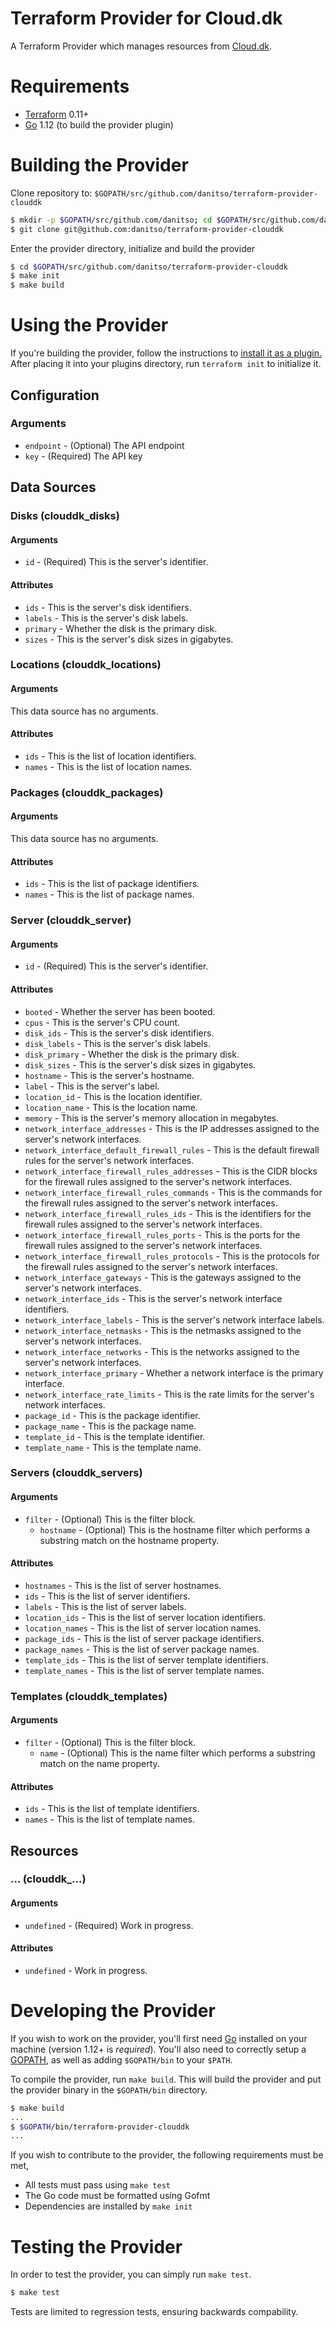 # Terraform Provider for Cloud.dk
A Terraform Provider which manages resources from [Cloud.dk](https://cloud.dk/).

# Requirements

- [Terraform](https://www.terraform.io/downloads.html) 0.11+
- [Go](https://golang.org/doc/install) 1.12 (to build the provider plugin)

# Building the Provider
Clone repository to: `$GOPATH/src/github.com/danitso/terraform-provider-clouddk`

```sh
$ mkdir -p $GOPATH/src/github.com/danitso; cd $GOPATH/src/github.com/danitso
$ git clone git@github.com:danitso/terraform-provider-clouddk
```

Enter the provider directory, initialize and build the provider

```sh
$ cd $GOPATH/src/github.com/danitso/terraform-provider-clouddk
$ make init
$ make build
```

# Using the Provider
If you're building the provider, follow the instructions to [install it as a plugin.](https://www.terraform.io/docs/plugins/basics.html#installing-plugins) After placing it into your plugins directory,  run `terraform init` to initialize it.

## Configuration

### Arguments

* `endpoint` - (Optional) The API endpoint
* `key` - (Required) The API key

## Data Sources

### Disks (clouddk_disks)

#### Arguments

* `id` - (Required) This is the server's identifier.

#### Attributes

* `ids` - This is the server's disk identifiers.
* `labels` - This is the server's disk labels.
* `primary` - Whether the disk is the primary disk.
* `sizes` - This is the server's disk sizes in gigabytes.

### Locations (clouddk_locations)

#### Arguments

This data source has no arguments.

#### Attributes

* `ids` - This is the list of location identifiers.
* `names` - This is the list of location names.

### Packages (clouddk_packages)

#### Arguments

This data source has no arguments.

#### Attributes

* `ids` - This is the list of package identifiers.
* `names` - This is the list of package names.

### Server (clouddk_server)

#### Arguments

* `id` - (Required) This is the server's identifier.

#### Attributes

* `booted` - Whether the server has been booted.
* `cpus` - This is the server's CPU count.
* `disk_ids` - This is the server's disk identifiers.
* `disk_labels` - This is the server's disk labels.
* `disk_primary` - Whether the disk is the primary disk.
* `disk_sizes` - This is the server's disk sizes in gigabytes.
* `hostname` - This is the server's hostname.
* `label` - This is the server's label.
* `location_id` - This is the location identifier.
* `location_name` - This is the location name.
* `memory` - This is the server's memory allocation in megabytes.
* `network_interface_addresses` - This is the IP addresses assigned to the server's network interfaces.
* `network_interface_default_firewall_rules` - This is the default firewall rules for the server's network interfaces.
* `network_interface_firewall_rules_addresses` - This is the CIDR blocks for the firewall rules assigned to the server's network interfaces.
* `network_interface_firewall_rules_commands` - This is the commands for the firewall rules assigned to the server's network interfaces.
* `network_interface_firewall_rules_ids` - This is the identifiers for the firewall rules assigned to the server's network interfaces.
* `network_interface_firewall_rules_ports` - This is the ports for the firewall rules assigned to the server's network interfaces.
* `network_interface_firewall_rules_protocols` - This is the protocols for the firewall rules assigned to the server's network interfaces.
* `network_interface_gateways` - This is the gateways assigned to the server's network interfaces.
* `network_interface_ids` - This is the server's network interface identifiers.
* `network_interface_labels` - This is the server's network interface labels.
* `network_interface_netmasks` - This is the netmasks assigned to the server's network interfaces.
* `network_interface_networks` - This is the networks assigned to the server's network interfaces.
* `network_interface_primary` - Whether a network interface is the primary interface.
* `network_interface_rate_limits` - This is the rate limits for the server's network interfaces.
* `package_id` - This is the package identifier.
* `package_name` - This is the package name.
* `template_id` - This is the template identifier.
* `template_name` - This is the template name.

### Servers (clouddk_servers)

#### Arguments

* `filter` - (Optional) This is the filter block.
    * `hostname` - (Optional) This is the hostname filter which performs a substring match on the hostname property.

#### Attributes

* `hostnames` - This is the list of server hostnames.
* `ids` - This is the list of server identifiers.
* `labels` - This is the list of server labels.
* `location_ids` - This is the list of server location identifiers.
* `location_names` - This is the list of server location names.
* `package_ids` - This is the list of server package identifiers.
* `package_names` - This is the list of server package names.
* `template_ids` - This is the list of server template identifiers.
* `template_names` - This is the list of server template names.

### Templates (clouddk_templates)

#### Arguments

* `filter` - (Optional) This is the filter block.
    * `name` - (Optional) This is the name filter which performs a substring match on the name property.

#### Attributes

* `ids` - This is the list of template identifiers.
* `names` - This is the list of template names.

## Resources

### ... (clouddk_...)

#### Arguments

* `undefined` - (Required) Work in progress.

#### Attributes

* `undefined` - Work in progress.

# Developing the Provider
If you wish to work on the provider, you'll first need [Go](http://www.golang.org) installed on your machine (version 1.12+ is *required*).
You'll also need to correctly setup a [GOPATH](http://golang.org/doc/code.html#GOPATH), as well as adding `$GOPATH/bin` to your `$PATH`.

To compile the provider, run `make build`. This will build the provider and put the provider binary in the `$GOPATH/bin` directory.

```sh
$ make build
...
$ $GOPATH/bin/terraform-provider-clouddk
...
```

If you wish to contribute to the provider, the following requirements must be met,

* All tests must pass using `make test`
* The Go code must be formatted using Gofmt
* Dependencies are installed by `make init`

# Testing the Provider
In order to test the provider, you can simply run `make test`.

```sh
$ make test
```

Tests are limited to regression tests, ensuring backwards compability.
